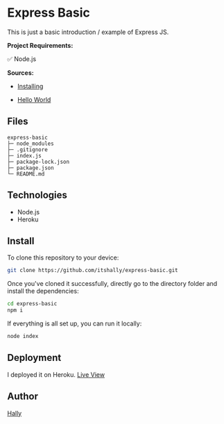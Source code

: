 # Express Basic

This is just a basic introduction / example of Express JS. 

**Project Requirements:**

✅ Node.js

**Sources:**

  - [Installing](https://expressjs.com/en/starter/installing.html)

  - [Hello World](https://expressjs.com/en/starter/hello-world.html)

## Files

```
express-basic
├─ node_modules
├─ .gitignore
├─ index.js
├─ package-lock.json
├─ package.json
└─ README.md
```

## Technologies

- Node.js
- Heroku

## Install

To clone this repository to your device:
```bash
git clone https://github.com/itshally/express-basic.git
```

Once you've cloned it successfully, directly go to the directory folder and install the dependencies:
```bash
cd express-basic
npm i
```

If everything is all set up, you can run it locally:
```bash
node index
```


## Deployment

I deployed it on Heroku. [Live View](https://xpressbasic.herokuapp.com/)

## Author
[Hally](https://github.com/itshally)
